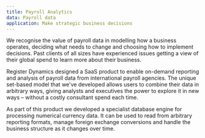 ```yaml
---
title: Payroll Analytics
data: Payroll data
application: Make strategic business decisions
---
```

We recognise the value of payroll data in modelling how a business operates, deciding what needs to change and choosing how to implement decisions. Past clients of all sizes have experienced issues getting a view of their global spend to learn more about their business.

Register Dynamics designed a SaaS product to enable on-demand reporting and analysis of payroll data from international payroll agencies. The unique set-based model that we've developed allows users to combine their data in arbitrary ways, giving analysts and executives the power to explore it in new ways – without a costly consultant spend each time.

As part of this product we developed a specialist database engine for processing numerical currency data. It can be used to read from arbitrary reporting formats, manage foreign exchange conversions and handle the business structure as it changes over time.
